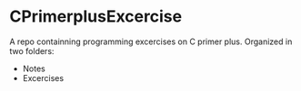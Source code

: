 # CPrimerplusExcercise
A repo containning programming excercises on C primer plus.
Organized in two folders:
* Notes
* Excercises
